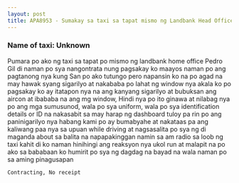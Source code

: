 ```yaml
---
layout: post
title: APA8953 - Sumakay sa taxi sa tapat mismo ng Landbank Head Office Pedro Gil at bumaba ako sa C3 Dagat Dagatan Caloocan City
---
```


### Name of taxi: Unknown

Pumara po ako ng taxi sa tapat po mismo ng landbank home office Pedro Gil di naman po sya nangontrata nung pagsakay ko maayos naman po ang pagtanong nya kung San po ako tutungo pero napansin ko na po agad na may hawak syang sigarilyo at nakababa po lahat ng window nya akala ko po pagsakay ko ay itatapon nya na ang kanyang sigarilyo at bubuksan ang aircon at ibababa na ang mg window, Hindi nya po ito ginawa at nilabag nya po ang mga sumusunod, wala po sya uniform, wala po sya identification details or ID na nakasabit sa may harap ng dashboard tuloy pa rin po ang paninigarilyo nya habang kami po ay bumabyahe at nakataas pa ang kaliwang paa nya sa upuan while driving at nagsasalita po sya ng di maganda about sa balita na napapakinggan namin sa am radio sa loob ng taxi kahit di ko naman hinihingi ang reaksyon nya ukol run at malapit na po ako sa bababaan ko humirit po sya ng dagdag na bayad na wala naman po sa aming pinagusapan

```Contracting, No receipt```
